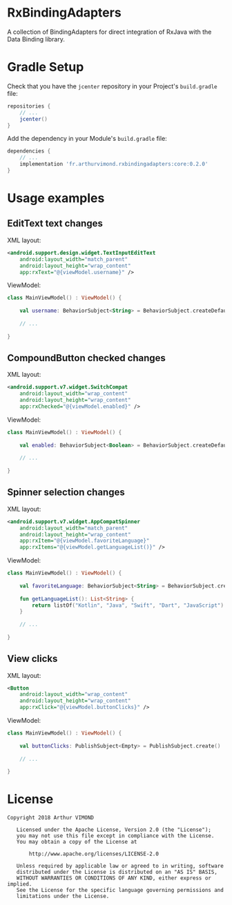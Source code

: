 # RxBindingAdapters
A collection of BindingAdapters for direct integration of RxJava with the Data Binding library.

# Gradle Setup

Check that you have the `jcenter` repository in your Project's `build.gradle` file:

```groovy
repositories {
    // ...
    jcenter()    
}
```

Add the dependency in your Module's `build.gradle` file:

```groovy
dependencies {
    // ...
    implementation 'fr.arthurvimond.rxbindingadapters:core:0.2.0'
}
```

# Usage examples

## EditText text changes

XML layout:

```xml
<android.support.design.widget.TextInputEditText
    android:layout_width="match_parent"
    android:layout_height="wrap_content"
    app:rxText="@{viewModel.username}" />
```

ViewModel:

```kotlin
class MainViewModel() : ViewModel() {
  
    val username: BehaviorSubject<String> = BehaviorSubject.createDefault("Arthur")
    
    // ...
  
}
```

## CompoundButton checked changes

XML layout:

```xml
<android.support.v7.widget.SwitchCompat
    android:layout_width="wrap_content"
    android:layout_height="wrap_content"
    app:rxChecked="@{viewModel.enabled}" />
```

ViewModel:

```kotlin
class MainViewModel() : ViewModel() {
  
    val enabled: BehaviorSubject<Boolean> = BehaviorSubject.createDefault(true)
    
    // ...
  
}
```

## Spinner selection changes

XML layout:

```xml
<android.support.v7.widget.AppCompatSpinner
    android:layout_width="match_parent"
    android:layout_height="wrap_content"
    app:rxItem="@{viewModel.favoriteLanguage}"
    app:rxItems="@{viewModel.getLanguageList()}" />
```

ViewModel:

```kotlin
class MainViewModel() : ViewModel() {
  
    val favoriteLanguage: BehaviorSubject<String> = BehaviorSubject.createDefault("Kotlin")
    
    fun getLanguageList(): List<String> {
        return listOf("Kotlin", "Java", "Swift", "Dart", "JavaScript")
    }
    
    // ...
  
}
```

## View clicks

XML layout:

```xml
<Button
    android:layout_width="wrap_content"
    android:layout_height="wrap_content"
    app:rxClick="@{viewModel.buttonClicks}" />
```

ViewModel:

```kotlin
class MainViewModel() : ViewModel() {
  
    val buttonClicks: PublishSubject<Empty> = PublishSubject.create()
    
    // ...
  
}
```

# License

```
Copyright 2018 Arthur VIMOND

   Licensed under the Apache License, Version 2.0 (the "License");
   you may not use this file except in compliance with the License.
   You may obtain a copy of the License at

       http://www.apache.org/licenses/LICENSE-2.0

   Unless required by applicable law or agreed to in writing, software
   distributed under the License is distributed on an "AS IS" BASIS,
   WITHOUT WARRANTIES OR CONDITIONS OF ANY KIND, either express or implied.
   See the License for the specific language governing permissions and
   limitations under the License.
```